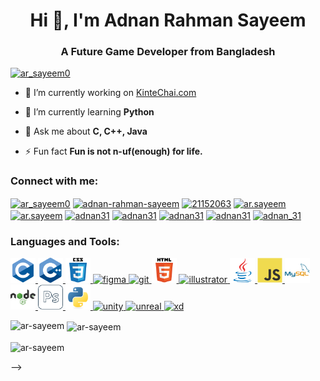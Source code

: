 <h1 align="center">Hi 👋, I'm Adnan Rahman Sayeem</h1>
<h3 align="center">A Future Game Developer from Bangladesh</h3>

<!-- <p align="left"> <img src="https://komarev.com/ghpvc/?username=ar-sayeem&label=Profile%20views&color=0e75b6&style=flat" alt="ar-sayeem" /> </p> -->

<p align="left"> <a href="https://twitter.com/ar_sayeem0" target="blank"><img src="https://img.shields.io/twitter/follow/ar_sayeem0?logo=twitter&style=for-the-badge" alt="ar_sayeem0" /></a> </p>

- 🔭 I’m currently working on [KinteChai.com](https://ar-sayeem.github.io/KinteChai.com)

- 🌱 I’m currently learning **Python**

- 💬 Ask me about **C, C++, Java**

- ⚡ Fun fact ****Fun is not n-uf(enough) for life.****

<h3 align="left">Connect with me:</h3>
<p align="left">
<a href="https://twitter.com/ar_sayeem0" target="blank"><img align="center" src="https://raw.githubusercontent.com/rahuldkjain/github-profile-readme-generator/master/src/images/icons/Social/twitter.svg" alt="ar_sayeem0" height="30" width="40" /></a>
<a href="https://linkedin.com/in/adnan-rahman-sayeem" target="blank"><img align="center" src="https://raw.githubusercontent.com/rahuldkjain/github-profile-readme-generator/master/src/images/icons/Social/linked-in-alt.svg" alt="adnan-rahman-sayeem" height="30" width="40" /></a>
<a href="https://stackoverflow.com/users/21152063" target="blank"><img align="center" src="https://raw.githubusercontent.com/rahuldkjain/github-profile-readme-generator/master/src/images/icons/Social/stack-overflow.svg" alt="21152063" height="30" width="40" /></a>
<a href="https://fb.com/ar.sayeem" target="blank"><img align="center" src="https://raw.githubusercontent.com/rahuldkjain/github-profile-readme-generator/master/src/images/icons/Social/facebook.svg" alt="ar.sayeem" height="30" width="40" /></a>
<a href="https://instagram.com/ar.sayeem" target="blank"><img align="center" src="https://raw.githubusercontent.com/rahuldkjain/github-profile-readme-generator/master/src/images/icons/Social/instagram.svg" alt="ar.sayeem" height="30" width="40" /></a>
<a href="https://www.codechef.com/users/adnan31" target="blank"><img align="center" src="https://cdn.jsdelivr.net/npm/simple-icons@3.1.0/icons/codechef.svg" alt="adnan31" height="30" width="40" /></a>
<a href="https://www.hackerrank.com/adnan31" target="blank"><img align="center" src="https://raw.githubusercontent.com/rahuldkjain/github-profile-readme-generator/master/src/images/icons/Social/hackerrank.svg" alt="adnan31" height="30" width="40" /></a>
<a href="https://codeforces.com/profile/adnan31" target="blank"><img align="center" src="https://raw.githubusercontent.com/rahuldkjain/github-profile-readme-generator/master/src/images/icons/Social/codeforces.svg" alt="adnan31" height="30" width="40" /></a>
<a href="https://www.leetcode.com/adnan31" target="blank"><img align="center" src="https://raw.githubusercontent.com/rahuldkjain/github-profile-readme-generator/master/src/images/icons/Social/leet-code.svg" alt="adnan31" height="30" width="40" /></a>
<a href="https://www.topcoder.com/members/adnan_31" target="blank"><img align="center" src="https://raw.githubusercontent.com/rahuldkjain/github-profile-readme-generator/master/src/images/icons/Social/topcoder.svg" alt="adnan_31" height="30" width="40" /></a>
</p>

<h3 align="left">Languages and Tools:</h3>
<p align="left"> <a href="https://www.cprogramming.com/" target="_blank" rel="noreferrer"> <img src="https://raw.githubusercontent.com/devicons/devicon/master/icons/c/c-original.svg" alt="c" width="40" height="40"/> </a> <a href="https://www.w3schools.com/cpp/" target="_blank" rel="noreferrer"> <img src="https://raw.githubusercontent.com/devicons/devicon/master/icons/cplusplus/cplusplus-original.svg" alt="cplusplus" width="40" height="40"/> </a> <a href="https://www.w3schools.com/css/" target="_blank" rel="noreferrer"> <img src="https://raw.githubusercontent.com/devicons/devicon/master/icons/css3/css3-original-wordmark.svg" alt="css3" width="40" height="40"/> </a> <a href="https://www.figma.com/" target="_blank" rel="noreferrer"> <img src="https://www.vectorlogo.zone/logos/figma/figma-icon.svg" alt="figma" width="40" height="40"/> </a> <a href="https://git-scm.com/" target="_blank" rel="noreferrer"> <img src="https://www.vectorlogo.zone/logos/git-scm/git-scm-icon.svg" alt="git" width="40" height="40"/> </a> <a href="https://www.w3.org/html/" target="_blank" rel="noreferrer"> <img src="https://raw.githubusercontent.com/devicons/devicon/master/icons/html5/html5-original-wordmark.svg" alt="html5" width="40" height="40"/> </a> <a href="https://www.adobe.com/in/products/illustrator.html" target="_blank" rel="noreferrer"> <img src="https://www.vectorlogo.zone/logos/adobe_illustrator/adobe_illustrator-icon.svg" alt="illustrator" width="40" height="40"/> </a> <a href="https://www.java.com" target="_blank" rel="noreferrer"> <img src="https://raw.githubusercontent.com/devicons/devicon/master/icons/java/java-original.svg" alt="java" width="40" height="40"/> </a> <a href="https://developer.mozilla.org/en-US/docs/Web/JavaScript" target="_blank" rel="noreferrer"> <img src="https://raw.githubusercontent.com/devicons/devicon/master/icons/javascript/javascript-original.svg" alt="javascript" width="40" height="40"/> </a> <a href="https://www.mysql.com/" target="_blank" rel="noreferrer"> <img src="https://raw.githubusercontent.com/devicons/devicon/master/icons/mysql/mysql-original-wordmark.svg" alt="mysql" width="40" height="40"/> </a> <a href="https://nodejs.org" target="_blank" rel="noreferrer"> <img src="https://raw.githubusercontent.com/devicons/devicon/master/icons/nodejs/nodejs-original-wordmark.svg" alt="nodejs" width="40" height="40"/> </a> <a href="https://www.photoshop.com/en" target="_blank" rel="noreferrer"> <img src="https://raw.githubusercontent.com/devicons/devicon/master/icons/photoshop/photoshop-line.svg" alt="photoshop" width="40" height="40"/> </a> <a href="https://www.python.org" target="_blank" rel="noreferrer"> <img src="https://raw.githubusercontent.com/devicons/devicon/master/icons/python/python-original.svg" alt="python" width="40" height="40"/> </a> <a href="https://unity.com/" target="_blank" rel="noreferrer"> <img src="https://www.vectorlogo.zone/logos/unity3d/unity3d-icon.svg" alt="unity" width="40" height="40"/> </a> <a href="https://unrealengine.com/" target="_blank" rel="noreferrer"> <img src="https://raw.githubusercontent.com/kenangundogan/fontisto/036b7eca71aab1bef8e6a0518f7329f13ed62f6b/icons/svg/brand/unreal-engine.svg" alt="unreal" width="40" height="40"/> </a> <a href="https://www.adobe.com/products/xd.html" target="_blank" rel="noreferrer"> <img src="https://cdn.worldvectorlogo.com/logos/adobe-xd.svg" alt="xd" width="40" height="40"/> </a> </p>

<p><img align="left" src="https://github-readme-stats.vercel.app/api/top-langs?username=ar-sayeem&show_icons=true&locale=en&layout=compact" alt="ar-sayeem" /></p>

<p>&nbsp;<img align="center" src="https://github-readme-stats.vercel.app/api?username=ar-sayeem&show_icons=true&locale=en" alt="ar-sayeem" /></p>

<p><img align="center" src="https://github-readme-streak-stats.herokuapp.com/?user=ar-sayeem&" alt="ar-sayeem" /></p>
-->
